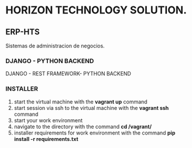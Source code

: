 # HORIZON TECHNOLOGY SOLUTION.

## ERP-HTS

Sistemas de administracion de negocios.

### DJANGO - PYTHON BACKEND

DJANGO - REST FRAMEWORK- PYTHON BACKEND

### INSTALLER

1. start the virtual machine with the **vagrant up** command
2. start session via ssh to the virtual machine with the **vagrant ssh** command
3. start your work environment 
4. navigate to the directory with the command **cd /vagrant/**
4. installer requirements for work environment with the command **pip install -r requirements.txt**


